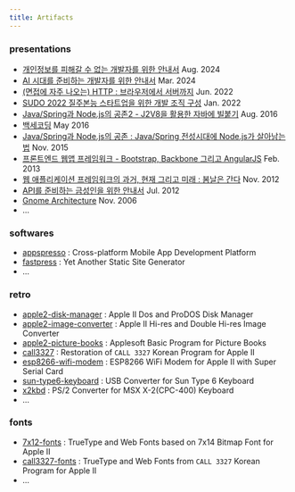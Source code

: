 ```yaml
---
title: Artifacts
---
```


### presentations

- [개인정보를 피해갈 수 없는 개발자를 위한 안내서](https://www.slideshare.net/slideshow/ss-ef1c/272333739) Aug. 2024
- [AI 시대를 준비하는 개발자를 위한 안내서](https://www.slideshare.net/slideshow/ai-ai-2d08/270030962) Mar. 2024
- [(면접에 자주 나오는) HTTP : 브라우저에서 서버까지](https://www.slideshare.net/slideshow/http-pdf/251903851) Jun. 2022
- [SUDO 2022 질주본능 스타트업을 위한 개발 조직 구성](https://www.slideshare.net/slideshow/sudo-2022/272333852) Jan. 2022
- [Java/Spring과 Node.js의 공존2 - J2V8을 활용한 자바에 빌붙기](https://www.slideshare.net/slideshow/javaspring-nodejs-2/65553950) Aug. 2016
- [백세코딩](https://www.slideshare.net/slideshow/ss-59970571/59970571) May 2016
- [Java/Spring과 Node.js의 공존 : Java/Spring 전성시대에 Node.js가 살아남는법](https://www.slideshare.net/slideshow/20151112-playnodespringnodejs/55064211) Nov. 2015
- [프론트엔드 웹앱 프레임워크 - Bootstrap, Backbone 그리고 AngularJS](https://www.slideshare.net/slideshow/ss-16821763/16821763) Feb. 2013
- [웹 애플리케이션 프레임워크의 과거, 현재 그리고 미래 : 봄날은 간다](https://www.slideshare.net/slideshow/past-present-future-of-web-application-framework/1514783://www.slideshare.net/slideshow/past-present-future-of-web-application-framework/15147837) Nov. 2012
- [API를 준비하는 금성인을 위한 안내서](https://www.slideshare.net/slideshow/api-for-venusian/13724113) Jul. 2012
- [Gnome Architecture](https://www.slideshare.net/slideshow/gnome-architecture/8774) Nov. 2006
- ...

### softwares

- [appspresso](/appspresso) : Cross-platform Mobile App Development Platform
- [fastpress](/fastpress) : Yet Another Static Site Generator
- ...

### retro

- [apple2-disk-manager](/apple2-disk-manager) : Apple II Dos and ProDOS Disk Manager
- [apple2-image-converter](/apple2-image-converter) : Apple II Hi-res and Double Hi-res Image Converter
- [apple2-picture-books](/apple2-picture-books) : Applesoft Basic Program for Picture Books
- [call3327](/call3327) : Restoration of `CALL 3327` Korean Program for Apple II
- [esp8266-wifi-modem](/esp8266-wifi-modem) : ESP8266 WiFi Modem for Apple II with Super Serial Card
- [sun-type6-keyboard](/sun-type6-keyboard) : USB Converter for Sun Type 6 Keyboard
- [x2kbd](https://github.com/iolo/x2kbd) : PS/2 Converter for MSX X-2(CPC-400) Keyboard
- ...

### fonts

- [7x12-fonts](7x12-fonts) : TrueType and Web Fonts based on 7x14 Bitmap Font for Apple II
- [call3327-fonts](/call3327-fonts) : TrueType and Web Fonts from `CALL 3327` Korean Program for Apple II
- ...

